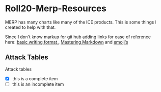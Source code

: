 # Roll20-Merp-Resources
MERP has many charts like many of the ICE products.  This is some things I created to help with that.

Since I don't know markup for git hub adding links for ease of reference here: [basic writing format ](https://docs.github.com/en/github/writing-on-github/basic-writing-and-formatting-syntax), [Mastering Markdown](https://guides.github.com/features/mastering-markdown/) and [emoji's](https://gist.github.com/rxaviers/7360908)
## Attack Tables
Attack tables
- [x] this is a complete item
- [ ] this is an incomplete item
